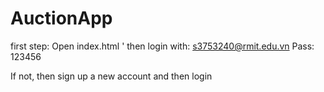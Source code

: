 # AuctionApp

first step: Open index.html '
then login with:
s3753240@rmit.edu.vn
Pass: 123456

If not, then sign up a new account
and then login
